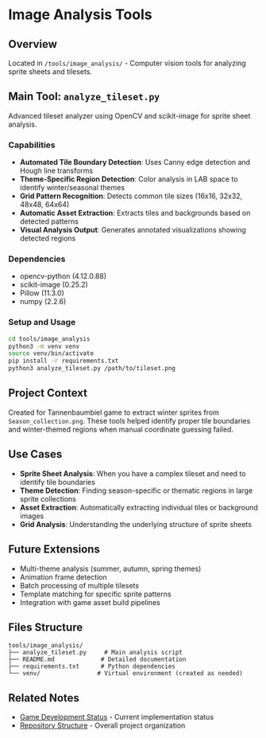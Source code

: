 # Image Analysis Tools

## Overview

Located in `/tools/image_analysis/` - Computer vision tools for analyzing sprite sheets and tilesets.

## Main Tool: `analyze_tileset.py`

Advanced tileset analyzer using OpenCV and scikit-image for sprite sheet analysis.

### Capabilities

- **Automated Tile Boundary Detection**: Uses Canny edge detection and Hough line transforms
- **Theme-Specific Region Detection**: Color analysis in LAB space to identify winter/seasonal themes
- **Grid Pattern Recognition**: Detects common tile sizes (16x16, 32x32, 48x48, 64x64)
- **Automatic Asset Extraction**: Extracts tiles and backgrounds based on detected patterns
- **Visual Analysis Output**: Generates annotated visualizations showing detected regions

### Dependencies

- opencv-python (4.12.0.88)
- scikit-image (0.25.2)
- Pillow (11.3.0)
- numpy (2.2.6)

### Setup and Usage

```bash
cd tools/image_analysis
python3 -m venv venv
source venv/bin/activate
pip install -r requirements.txt
python3 analyze_tileset.py /path/to/tileset.png
```

## Project Context

Created for Tannenbaumbiel game to extract winter sprites from `Season_collection.png`. These tools helped identify proper tile boundaries and winter-themed regions when manual coordinate guessing failed.

## Use Cases

- **Sprite Sheet Analysis**: When you have a complex tileset and need to identify tile boundaries
- **Theme Detection**: Finding season-specific or thematic regions in large sprite collections
- **Asset Extraction**: Automatically extracting individual tiles or background images
- **Grid Analysis**: Understanding the underlying structure of sprite sheets

## Future Extensions

- Multi-theme analysis (summer, autumn, spring themes)
- Animation frame detection
- Batch processing of multiple tilesets
- Template matching for specific sprite patterns
- Integration with game asset build pipelines

## Files Structure

```
tools/image_analysis/
├── analyze_tileset.py     # Main analysis script
├── README.md             # Detailed documentation
├── requirements.txt      # Python dependencies
└── venv/                # Virtual environment (created as needed)
```

## Related Notes

- [Game Development Status](game_development_status.md) - Current implementation status
- [Repository Structure](repository_structure.md) - Overall project organization
